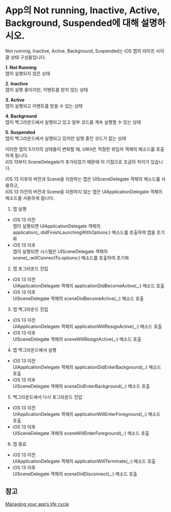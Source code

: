 # App의 Not running, Inactive, Active, Background, Suspended에 대해 설명하시오.

Not running, Inactive, Active, Background, Suspended는 iOS 앱의 라이프 사이클 상태 구성들입니다.

**1. Not Running**  
앱이 실행되지 않은 상태

**2. Inactive**  
앱이 실행 중이지만, 이벤트를 받지 않는 상태

**3. Active**  
앱이 실행되고 이벤트를 받을 수 있는 상태

**4. Background**  
앱이 백그라운드에서 실행되고 있고 일부 코드를 계속 실행할 수 있는 상태

**5. Suspended**  
앱이 백그라운드에서 실행되고 있지만 실행 중인 코드가 없는 상태

이러한 앱의 5가지의 상태들이 변화할 때, UIKit은 적절한 위임자 객체의 메소드를 호출하게 됩니다.  
iOS 13부터 SceneDelegate가 추가되었기 때문에 이 기점으로 조금의 차이가 있습니다.

iOS 13 이후의 버전과 Scene을 지원하는 앱은 UISceneDelegate 객체의 메소드를 사용하고,  
iOS 13 이전의 버전과 Scene을 지원하지 않는 앱은 UIApplicationDelegate 객체의 메소드를 사용하게 됩니다.

1. 앱 실행
- iOS 13 이전  
앱이 실행되면 UIApplicationDelegate 객체의 application(_:didFinishLaunchingWithOptions:) 메소드를 호출하여 앱을 초기화
- iOS 13 이후  
앱이 실행되면 시스템은 UISceneDelegate 객체의 scene(_:willConnectTo:options:) 메소드를 호출하여 초기화

2. 앱 포그라운드 진입
- iOS 13 이전  
UIApplicationDelegate 객체의 applicationDidBecomeActive(_:) 메소드 호출
- iOS 13 이후  
UISceneDelegate 객체의 sceneDidBecomeActive(_:) 메소드 호출

3. 앱 백그라운드 진입
- iOS 13 이전  
UIApplicationDelegate 객체의 applicationWillResignActive(_:) 메소드 호출
- iOS 13 이후  
UISceneDelegate 객체의 sceneWillResignActive(_:) 메소드 호출

4. 앱 백그라운드에서 실행
- iOS 13 이전  
UIApplicationDelegate 객체의 applicationDidEnterBackground(_:) 메소드 호출
- iOS 13 이후  
UISceneDelegate 객체의 sceneDidEnterBackground(_:) 메소드 호출

5. 백그라운드에서 다시 포그라운드 진입
- iOS 13 이전  
UIApplicationDelegate 객체의 applicationWillEnterForeground(_:) 메소드 호출
- iOS 13 이후  
UISceneDelegate 객체의 sceneWillEnterForeground(_:) 메소드 호출

6. 앱 종료
- iOS 13 이전  
UIApplicationDelegate 객체의 applicationWillTerminate(_:) 메소드 호출
- iOS 13 이후  
UISceneDelegate 객체의 sceneDidDisconnect(_:) 메소드 호출

## 참고
[Managing your app’s life cycle](https://developer.apple.com/documentation/uikit/app_and_environment/managing_your_app_s_life_cycle)